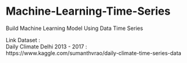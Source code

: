 # Machine-Learning-Time-Series
Build Machine Learning Model Using Data Time Series
<div>
Link Dataset :
<div>
Daily Climate Delhi 2013 - 2017 : https://www.kaggle.com/sumanthvrao/daily-climate-time-series-data
